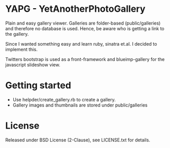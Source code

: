 # YAPG - YetAnotherPhotoGallery
Plain and easy gallery viewer. Galleries are folder-based (public/galleries) and
therefore no database is used. Hence, be aware who is getting a link to the 
gallery.

Since I wanted something easy and learn ruby, sinatra et.al. I decided
to implement this.

Twitters bootstrap is used as a front-framework and blueimp-gallery for 
the javascript slideshow view.

# Getting started
* Use helpder/create_gallery.rb to create a gallery.
* Gallery images and thumbnails are stored under public/galleries

# License
Released under BSD License (2-Clause), see LICENSE.txt for details. 

